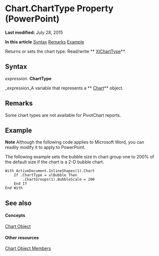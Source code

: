 
# Chart.ChartType Property (PowerPoint)

 **Last modified:** July 28, 2015

 **In this article**
 [Syntax](#sectionSection0)
 [Remarks](#sectionSection1)
 [Example](#sectionSection2)


Returns or sets the chart type. Read/write  ** [XlChartType](http://msdn.microsoft.com/library/bba4ee89-ee91-f55a-d2e0-59a73e5bfabe%28Office.15%29.aspx)**.


## Syntax
<a name="sectionSection0"> </a>

 _expression_. **ChartType**

 _expression_A variable that represents a  ** [Chart](3fcf082f-9f58-f67d-1061-e7f37e30fbcd.md)** object.


## Remarks
<a name="sectionSection1"> </a>

Some chart types are not available for PivotChart reports.


## Example
<a name="sectionSection2"> </a>




 **Note**  Although the following code applies to Microsoft Word, you can readily modify it to apply to PowerPoint.

The following example sets the bubble size in chart group one to 200% of the default size if the chart is a 2-D bubble chart.




```
With ActiveDocument.InlineShapes(1).Chart 
    If .ChartType = xlBubble Then 
        .ChartGroups(1).BubbleScale = 200 
    End If 
End With
```


## See also
<a name="sectionSection2"> </a>


#### Concepts


 [Chart Object](3fcf082f-9f58-f67d-1061-e7f37e30fbcd.md)
#### Other resources


 [Chart Object Members](de1c852d-e599-3e66-1365-dde3e1eb4c28.md)
